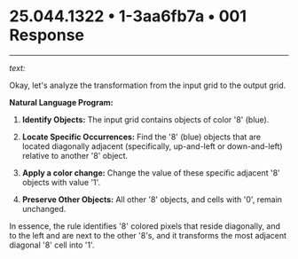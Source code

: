 # 25.044.1322 • 1-3aa6fb7a • 001 Response

---

*text:*

Okay, let's analyze the transformation from the input grid to the output grid.

**Natural Language Program:**

1.  **Identify Objects:** The input grid contains objects of color '8' (blue).

2.  **Locate Specific Occurrences:** Find the '8' (blue) objects that are located diagonally adjacent (specifically, up-and-left or down-and-left) relative to another '8' object.

3. **Apply a color change:** Change the value of these specific adjacent '8' objects with value '1'.

4.  **Preserve Other Objects:** All other '8' objects, and cells with '0', remain unchanged.

In essence, the rule identifies '8' colored pixels that reside diagonally, and to the left and are next to the other '8's, and it transforms the most adjacent diagonal '8' cell into '1'.

